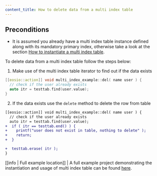 ```yaml
---
content_title: How to delete data from a multi index table
---
```


## Preconditions
- It is assumed you already have a multi index table instance defined along with its mandatory primary index, otherwise take a look at the section [How to instantiate a multi index table](./how-to-instantiate-a-multi-index-table.md).

To delete data from a multi index table follow the steps below:

1. Make use of the multi index table iterator to find out if the data exists
```cpp
[[eosio::action]] void multi_index_example::del( name user ) {
  // check if the user already exists
  auto itr = testtab.find(user.value);
}
```

2. If the data exists use the `delete` method to delete the row from table
```diff
[[eosio::action]] void multi_index_example::del( name user ) {
  // check if the user already exists
  auto itr = testtab.find(user.value);
+  if ( itr == testtab.end() ) {
+    printf("user does not exist in table, nothing to delete" );
+    return;
+  }

+  testtab.erase( itr );
}
```

[[info | Full example location]]
| A full example project demonstrating the instantiation and usage of multi index table can be found [here](https://github.com/vectrum-core/vectrum.cdt/tree/master/examples/multi_index_example).